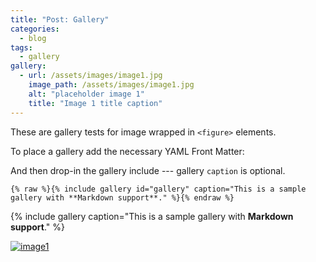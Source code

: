 ```yaml
---
title: "Post: Gallery"
categories:
  - blog
tags:
  - gallery
gallery:
  - url: /assets/images/image1.jpg
    image_path: /assets/images/image1.jpg
    alt: "placeholder image 1"
    title: "Image 1 title caption"
---
```


These are gallery tests for image wrapped in `<figure>` elements.

To place a gallery add the necessary YAML Front Matter:


And then drop-in the gallery include --- gallery `caption` is optional.

```liquid
{% raw %}{% include gallery id="gallery" caption="This is a sample gallery with **Markdown support**." %}{% endraw %}
```

{% include gallery caption="This is a sample gallery with **Markdown support**." %}


[![image1](https://animalcrossing.design/assets/images/image1.jpg)](https://www.bilibili.com)

